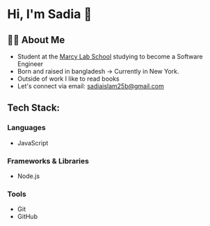 # Hi, I'm Sadia 👋

## 👨‍🏫 About Me
- Student at the [Marcy Lab School](https://www.marcylabschool.org/) studying to become a Software Engineer
- Born and raised in bangladesh → Currently in New York.
- Outside of work I like to read books
- Let's connect via email: sadiaislam25b@gmail.com

## Tech Stack:

### Languages
- JavaScript

### Frameworks & Libraries
- Node.js

### Tools
- Git
- GitHub
